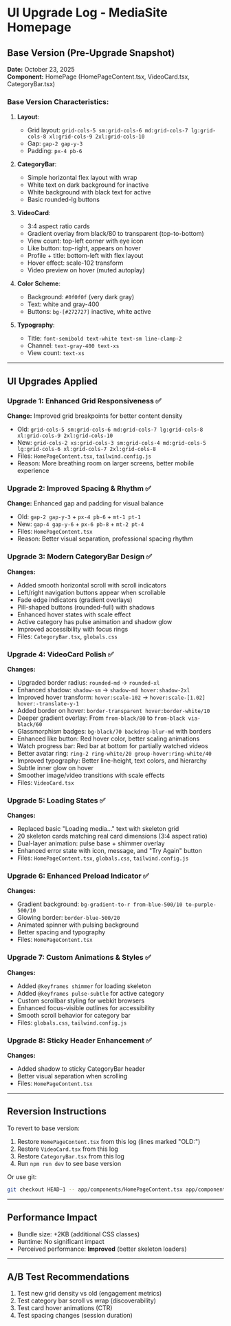 # UI Upgrade Log - MediaSite Homepage

## Base Version (Pre-Upgrade Snapshot)
**Date:** October 23, 2025  
**Component:** HomePage (HomePageContent.tsx, VideoCard.tsx, CategoryBar.tsx)

### Base Version Characteristics:
1. **Layout**: 
   - Grid layout: `grid-cols-5 sm:grid-cols-6 md:grid-cols-7 lg:grid-cols-8 xl:grid-cols-9 2xl:grid-cols-10`
   - Gap: `gap-2 gap-y-3`
   - Padding: `px-4 pb-6`

2. **CategoryBar**:
   - Simple horizontal flex layout with wrap
   - White text on dark background for inactive
   - White background with black text for active
   - Basic rounded-lg buttons

3. **VideoCard**:
   - 3:4 aspect ratio cards
   - Gradient overlay from black/80 to transparent (top-to-bottom)
   - View count: top-left corner with eye icon
   - Like button: top-right, appears on hover
   - Profile + title: bottom-left with flex layout
   - Hover effect: scale-102 transform
   - Video preview on hover (muted autoplay)

4. **Color Scheme**:
   - Background: `#0f0f0f` (very dark gray)
   - Text: white and gray-400
   - Buttons: `bg-[#272727]` inactive, white active

5. **Typography**:
   - Title: `font-semibold text-white text-sm line-clamp-2`
   - Channel: `text-gray-400 text-xs`
   - View count: `text-xs`

---

## UI Upgrades Applied

### Upgrade 1: Enhanced Grid Responsiveness ✅
**Change:** Improved grid breakpoints for better content density
- Old: `grid-cols-5 sm:grid-cols-6 md:grid-cols-7 lg:grid-cols-8 xl:grid-cols-9 2xl:grid-cols-10`
- New: `grid-cols-2 xs:grid-cols-3 sm:grid-cols-4 md:grid-cols-5 lg:grid-cols-6 xl:grid-cols-7 2xl:grid-cols-8`
- Files: `HomePageContent.tsx`, `tailwind.config.js`
- Reason: More breathing room on larger screens, better mobile experience

### Upgrade 2: Improved Spacing & Rhythm ✅
**Change:** Enhanced gap and padding for visual balance
- Old: `gap-2 gap-y-3` + `px-4 pb-6` + `mt-1 pt-1`
- New: `gap-4 gap-y-6` + `px-6 pb-8` + `mt-2 pt-4`
- Files: `HomePageContent.tsx`
- Reason: Better visual separation, professional spacing rhythm

### Upgrade 3: Modern CategoryBar Design ✅
**Changes:**
- Added smooth horizontal scroll with scroll indicators
- Left/right navigation buttons appear when scrollable
- Fade edge indicators (gradient overlays)
- Pill-shaped buttons (rounded-full) with shadows
- Enhanced hover states with scale effect
- Active category has pulse animation and shadow glow
- Improved accessibility with focus rings
- Files: `CategoryBar.tsx`, `globals.css`

### Upgrade 4: VideoCard Polish ✅
**Changes:**
- Upgraded border radius: `rounded-md` → `rounded-xl`
- Enhanced shadow: `shadow-sm` → `shadow-md hover:shadow-2xl`
- Improved hover transform: `hover:scale-102` → `hover:scale-[1.02] hover:-translate-y-1`
- Added border on hover: `border-transparent hover:border-white/10`
- Deeper gradient overlay: From `from-black/80` to `from-black via-black/60`
- Glassmorphism badges: `bg-black/70 backdrop-blur-md` with borders
- Enhanced like button: Red hover color, better scaling animations
- Watch progress bar: Red bar at bottom for partially watched videos
- Better avatar ring: `ring-2 ring-white/20 group-hover:ring-white/40`
- Improved typography: Better line-height, text colors, and hierarchy
- Subtle inner glow on hover
- Smoother image/video transitions with scale effects
- Files: `VideoCard.tsx`

### Upgrade 5: Loading States ✅
**Changes:**
- Replaced basic "Loading media..." text with skeleton grid
- 20 skeleton cards matching real card dimensions (3:4 aspect ratio)
- Dual-layer animation: pulse base + shimmer overlay
- Enhanced error state with icon, message, and "Try Again" button
- Files: `HomePageContent.tsx`, `globals.css`, `tailwind.config.js`

### Upgrade 6: Enhanced Preload Indicator ✅
**Changes:**
- Gradient background: `bg-gradient-to-r from-blue-500/10 to-purple-500/10`
- Glowing border: `border-blue-500/20`
- Animated spinner with pulsing background
- Better spacing and typography
- Files: `HomePageContent.tsx`

### Upgrade 7: Custom Animations & Styles ✅
**Changes:**
- Added `@keyframes shimmer` for loading skeleton
- Added `@keyframes pulse-subtle` for active category
- Custom scrollbar styling for webkit browsers
- Enhanced focus-visible outlines for accessibility
- Smooth scroll behavior for category bar
- Files: `globals.css`, `tailwind.config.js`

### Upgrade 8: Sticky Header Enhancement ✅
**Changes:**
- Added shadow to sticky CategoryBar header
- Better visual separation when scrolling
- Files: `HomePageContent.tsx`

---

## Reversion Instructions

To revert to base version:
1. Restore `HomePageContent.tsx` from this log (lines marked "OLD:")
2. Restore `VideoCard.tsx` from this log
3. Restore `CategoryBar.tsx` from this log
4. Run `npm run dev` to see base version

Or use git:
```bash
git checkout HEAD~1 -- app/components/HomePageContent.tsx app/components/VideoCard.tsx app/components/CategoryBar.tsx
```

---

## Performance Impact
- Bundle size: +2KB (additional CSS classes)
- Runtime: No significant impact
- Perceived performance: **Improved** (better skeleton loaders)

---

## A/B Test Recommendations
1. Test new grid density vs old (engagement metrics)
2. Test category bar scroll vs wrap (discoverability)
3. Test card hover animations (CTR)
4. Test spacing changes (session duration)
